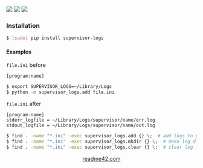 <!--
https://readme42.com
-->


[![](https://img.shields.io/pypi/v/supervisor-logs.svg?maxAge=3600)](https://pypi.org/project/supervisor-logs/)
[![](https://img.shields.io/badge/License-Unlicense-blue.svg?longCache=True)](https://unlicense.org/)
[![](https://github.com/andrewp-as-is/supervisor-logs.py/workflows/tests42/badge.svg)](https://github.com/andrewp-as-is/supervisor-logs.py/actions)

### Installation
```bash
$ [sudo] pip install supervisor-logs
```

#### Examples
`file.ini` before
```
[program:name]
```

```bash
$ export SUPERVISOR_LOGS=~/Library/Logs
$ python -m supervisor_logs.add file.ini
```

`file.ini` after
```
[program:name]
stderr_logfile = ~/Library/Logs/supervisor/name/err.log
stdout_logfile = ~/Library/Logs/supervisor/name/out.log
```

```bash
$ find . -name "*.ini" -exec supervisor_logs.add {} \;  # add logs to program sections
$ find . -name "*.ini" -exec supervisor_logs.mkdir {} \;  # make log directories
$ find . -name "*.ini" -exec supervisor_logs.clear {} \;  # clear log files
```

<p align="center">
    <a href="https://readme42.com/">readme42.com</a>
</p>
